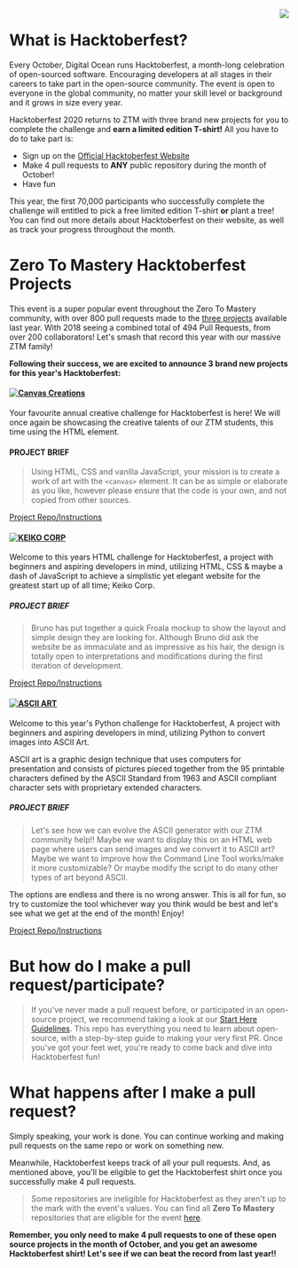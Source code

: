 <img src="https://www.jenkins.io/images/hacktoberfest/2020_badge_small.png" align="right" />

# What is Hacktoberfest?

Every October, Digital Ocean runs Hacktoberfest, a month-long celebration of open-sourced software. Encouraging developers at all stages in their careers to take part in the open-source community. The event is open to everyone in the global community, no matter your skill level or background and it grows in size every year.

Hacktoberfest 2020 returns to ZTM with three brand new projects for you to complete the challenge and **earn a limited edition T-shirt!** All you have to do to take part is:

- Sign up on the [Official Hacktoberfest Website](https://hacktoberfest.digitalocean.com/)
- Make 4 pull requests to **ANY** public repository during the month of October!
- Have fun

This year, the first 70,000 participants who successfully complete the challenge will entitled to pick a free limited edition T-shirt **or** plant a tree!
You can find out more details about Hacktoberfest on their website, as well as track your progress throughout the month.

# Zero To Mastery Hacktoberfest Projects

 This event is a super popular event throughout the Zero To Mastery community, with over 800 pull requests made to the [three projects](https://github.com/zero-to-mastery/coding_challenge-22) available last year. With 2018 seeing a combined total of 494 Pull Requests, from over 200 collaborators! Let's smash that record this year with our massive ZTM family!

**Following their success, we are excited to announce 3 brand new projects for this year's Hacktoberfest:**

#### [![Canvas Creations](https://img.shields.io/badge/CSS%20PROJECT-Canvas%20Creations-yellow?style=for-the-badge&logo=CSS3)](https://github.com/zero-to-mastery/Canvas-Creations)

Your favourite annual creative challenge for Hacktoberfest is here! We will once again be showcasing the creative talents of our ZTM students, this time using the HTML <canvas> element.

#### PROJECT BRIEF

> Using HTML, CSS and vanilla JavaScript, your mission is to create a work of art with the `<canvas>` element. It can be as simple or elaborate as you like, however please ensure that the code is your own, and not copied from other sources.

[Project Repo/Instructions](https://github.com/zero-to-mastery/canvas-creations)

#### [![KEIKO CORP](https://img.shields.io/badge/HTML%20PROJECT-KEIKO%20CORP-critical?style=for-the-badge&logo=HTML5)](https://github.com/zero-to-mastery/Keiko-Corp)

Welcome to this years HTML challenge for Hacktoberfest, a project with beginners and aspiring developers in mind, utilizing HTML, CSS & maybe a dash of JavaScript to achieve a simplistic yet elegant website for the greatest start up of all time; Keiko Corp.

##### PROJECT BRIEF

> Bruno has put together a quick Froala mockup to show the layout and simple design they are looking for. Although Bruno did ask the website be as immaculate and as impressive as his hair, the design is totally open to interpretations and modifications during the first iteration of development.

[Project Repo/Instructions](https://github.com/zero-to-mastery/keiko-corp)

#### [![ASCII ART](https://img.shields.io/badge/PYTHON%20PROJECT-ASCII%20ART-blue?style=for-the-badge&logo=Python)](https://github.com/zero-to-mastery/ascii-art)

Welcome to this year's Python challenge for Hacktoberfest, A project with beginners and aspiring developers in mind, utilizing Python to convert images into ASCII Art.

ASCII art is a graphic design technique that uses computers for presentation and consists of pictures pieced together from the 95 printable characters defined by the ASCII Standard from 1963 and ASCII compliant character sets with proprietary extended characters.

##### PROJECT BRIEF

> Let's see how we can evolve the ASCII generator with our ZTM community help!! Maybe we want to display this on an HTML web page where users can send images and we convert it to ASCII art? Maybe we want to improve how the Command Line Tool works/make it more customizable? Or maybe modify the script to do many other types of art beyond ASCII.

The options are endless and there is no wrong answer. This is all for fun, so try to customize the tool whichever way you think would be best and let's see what we get at the end of the month! Enjoy!

[Project Repo/Instructions](https://github.com/zero-to-mastery/ascii-art)

# But how do I make a pull request/participate?

> If you've never made a pull request before, or participated in an open-source project, we recommend taking a look at our [Start Here Guidelines](https://github.com/zero-to-mastery/start-here-guidelines). This repo has everything you need to learn about open-source, with a step-by-step guide to making your very first PR.
> Once you've got your feet wet, you're ready to come back and dive into Hacktoberfest fun!

# What happens after I make a pull request?

Simply speaking, your work is done. You can continue working and making pull requests on the same repo or work on something new.

Meanwhile, Hacktoberfest keeps track of all your pull requests. And, as mentioned above, you'll be eligible to get the Hacktoberfest shirt once you successfully make 4 pull requests.

> Some repositories are ineligible for Hacktoberfest as they aren't up to the mark with the event's values. You can find all **Zero To Mastery** repositories that are eligible for the event [here](https://github.com/search?q=topic%3Ahacktoberfest+org%3Azero-to-mastery+fork%3Atrue).

**Remember, you only need to make 4 pull requests to one of these open source projects in the month of October, and you get an awesome Hacktoberfest shirt! Let's see if we can beat the record from last year!!**
